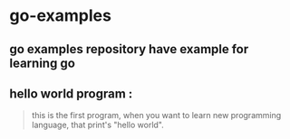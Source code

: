 # go-examples
## go examples repository have example for learning go
## hello world program :
> this is the first program, when you want to learn new programming language, that print's "hello world".